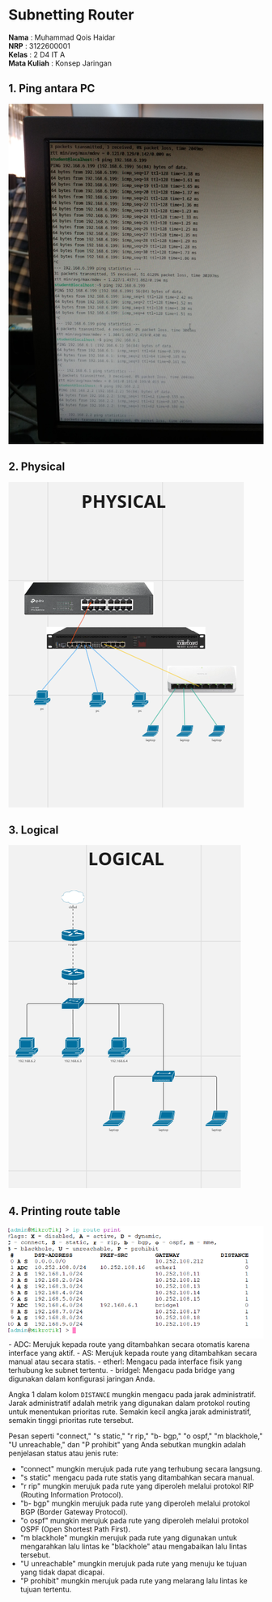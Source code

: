 # Subnetting Router
**Nama** : Muhammad Qois Haidar </br>
**NRP** : 3122600001 </br>
**Kelas** : 2 D4 IT A </br>
**Mata Kuliah** : Konsep Jaringan </br>

## **1. Ping antara PC**
<img src="./assets/ping_antara_pc.jpeg">

## **2. Physical**
<img src="./assets/physical.png">

## **3. Logical**
<img src="./assets/logical.png">

## **4. Printing route table**
<img src="./assets/ip_route_print.png">
- ADC: Merujuk kepada route yang ditambahkan secara otomatis karena interface yang aktif.
- AS: Merujuk kepada route yang ditambahkan secara manual atau secara statis.
- etherl: Mengacu pada interface fisik yang terhubung ke subnet tertentu.
- bridgel: Mengacu pada bridge yang digunakan dalam konfigurasi jaringan Anda.

Angka 1 dalam kolom `DISTANCE` mungkin mengacu pada jarak administratif. Jarak administratif adalah metrik yang digunakan dalam protokol routing untuk menentukan prioritas rute. Semakin kecil angka jarak administratif, semakin tinggi prioritas rute tersebut.

Pesan seperti "connect," "s static," "r rip," "b- bgp," "o ospf," "m blackhole," "U unreachable," dan "P prohibit" yang Anda sebutkan mungkin adalah penjelasan status atau jenis rute:

- "connect" mungkin merujuk pada rute yang terhubung secara langsung.
- "s static" mengacu pada rute statis yang ditambahkan secara manual.
- "r rip" mungkin merujuk pada rute yang diperoleh melalui protokol RIP (Routing Information Protocol).
- "b- bgp" mungkin merujuk pada rute yang diperoleh melalui protokol BGP (Border Gateway Protocol).
- "o ospf" mungkin merujuk pada rute yang diperoleh melalui protokol OSPF (Open Shortest Path First).
- "m blackhole" mungkin merujuk pada rute yang digunakan untuk mengarahkan lalu lintas ke "blackhole" atau mengabaikan lalu lintas tersebut.
- "U unreachable" mungkin merujuk pada rute yang menuju ke tujuan yang tidak dapat dicapai.
- "P prohibit" mungkin merujuk pada rute yang melarang lalu lintas ke tujuan tertentu.
